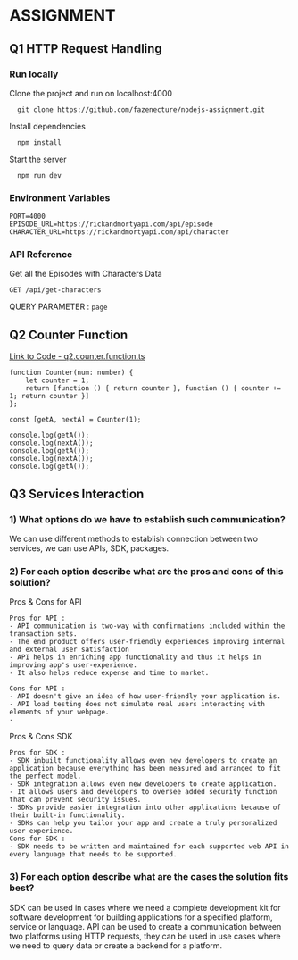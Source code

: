 # ASSIGNMENT

## Q1 HTTP Request Handling
### Run locally
Clone the project and run on localhost:4000
```
  git clone https://github.com/fazenecture/nodejs-assignment.git
```

Install dependencies
```
  npm install
```
Start the server
```
  npm run dev
```

### Environment Variables
```
PORT=4000
EPISODE_URL=https://rickandmortyapi.com/api/episode
CHARACTER_URL=https://rickandmortyapi.com/api/character
```

### API Reference

Get all the Episodes with Characters Data
```
GET /api/get-characters
```
QUERY PARAMETER : `page`



## Q2 Counter Function 
[Link to Code - q2.counter.function.ts](./q2.counter-funtion.ts)

```
function Counter(num: number) {
    let counter = 1;
    return [function () { return counter }, function () { counter += 1; return counter }]
};

const [getA, nextA] = Counter(1);

console.log(getA());
console.log(nextA());
console.log(getA());
console.log(nextA());
console.log(getA());

```

## Q3 Services Interaction
### 1) What options do we have to establish such communication?
We can use different methods to establish connection between two services, we can use APIs, SDK, packages.

### 2) For each option describe what are the pros and cons of this solution?
Pros & Cons for API
```
Pros for API : 
- API communication is two-way with confirmations included within the transaction sets.
- The end product offers user-friendly experiences improving internal and external user satisfaction
- API helps in enriching app functionality and thus it helps in improving app's user-experience.
- It also helps reduce expense and time to market.

Cons for API :
- API doesn't give an idea of how user-friendly your application is.
- API load testing does not simulate real users interacting with elements of your webpage.
- 
```

Pros & Cons SDK
```
Pros for SDK : 
- SDK inbuilt functionality allows even new developers to create an application because everything has been measured and arranged to fit the perfect model.
- SDK integration allows even new developers to create application. 
- It allows users and developers to oversee added security function that can prevent security issues.
- SDKs provide easier integration into other applications because of their built-in functionality. 
- SDKs can help you tailor your app and create a truly personalized user experience.
Cons for SDK :
- SDK needs to be written and maintained for each supported web API in every language that needs to be supported.
```

### 3) For each option describe what are the cases the solution fits best?
SDK can be used in cases where we need a complete development kit for software development for building applications for a specified platform, service or language.
API can be used to create a communication between two platforms using HTTP requests, they can be used in use cases where we need to query data or create a backend for a platform.
